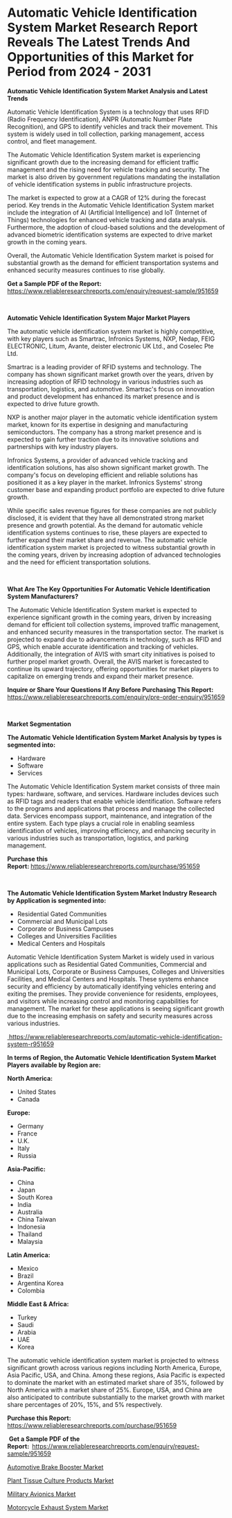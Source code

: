 <p><h1>Automatic Vehicle Identification System Market Research Report Reveals The Latest Trends And Opportunities of this Market for Period from 2024 - 2031</h1></p><p><strong>Automatic Vehicle Identification System Market Analysis and Latest Trends</strong></p>
<p><p>Automatic Vehicle Identification System is a technology that uses RFID (Radio Frequency Identification), ANPR (Automatic Number Plate Recognition), and GPS to identify vehicles and track their movement. This system is widely used in toll collection, parking management, access control, and fleet management.</p><p>The Automatic Vehicle Identification System market is experiencing significant growth due to the increasing demand for efficient traffic management and the rising need for vehicle tracking and security. The market is also driven by government regulations mandating the installation of vehicle identification systems in public infrastructure projects.</p><p>The market is expected to grow at a CAGR of 12% during the forecast period. Key trends in the Automatic Vehicle Identification System market include the integration of AI (Artificial Intelligence) and IoT (Internet of Things) technologies for enhanced vehicle tracking and data analysis. Furthermore, the adoption of cloud-based solutions and the development of advanced biometric identification systems are expected to drive market growth in the coming years.</p><p>Overall, the Automatic Vehicle Identification System market is poised for substantial growth as the demand for efficient transportation systems and enhanced security measures continues to rise globally.</p></p>
<p><strong>Get a Sample PDF of the Report:&nbsp;</strong> <a href="https://www.reliableresearchreports.com/enquiry/request-sample/951659">https://www.reliableresearchreports.com/enquiry/request-sample/951659</a></p>
<p>&nbsp;</p>
<p><strong>Automatic Vehicle Identification System Major Market Players</strong></p>
<p><p>The automatic vehicle identification system market is highly competitive, with key players such as Smartrac, Infronics Systems, NXP, Nedap, FEIG ELECTRONIC, Litum, Avante, deister electronic UK Ltd., and Coselec Pte Ltd. </p><p>Smartrac is a leading provider of RFID systems and technology. The company has shown significant market growth over the years, driven by increasing adoption of RFID technology in various industries such as transportation, logistics, and automotive. Smartrac's focus on innovation and product development has enhanced its market presence and is expected to drive future growth.</p><p>NXP is another major player in the automatic vehicle identification system market, known for its expertise in designing and manufacturing semiconductors. The company has a strong market presence and is expected to gain further traction due to its innovative solutions and partnerships with key industry players.</p><p>Infronics Systems, a provider of advanced vehicle tracking and identification solutions, has also shown significant market growth. The company's focus on developing efficient and reliable solutions has positioned it as a key player in the market. Infronics Systems' strong customer base and expanding product portfolio are expected to drive future growth.</p><p>While specific sales revenue figures for these companies are not publicly disclosed, it is evident that they have all demonstrated strong market presence and growth potential. As the demand for automatic vehicle identification systems continues to rise, these players are expected to further expand their market share and revenue. The automatic vehicle identification system market is projected to witness substantial growth in the coming years, driven by increasing adoption of advanced technologies and the need for efficient transportation solutions.</p></p>
<p>&nbsp;</p>
<p><strong>What Are The Key Opportunities For Automatic Vehicle Identification System Manufacturers?</strong></p>
<p><p>The Automatic Vehicle Identification System market is expected to experience significant growth in the coming years, driven by increasing demand for efficient toll collection systems, improved traffic management, and enhanced security measures in the transportation sector. The market is projected to expand due to advancements in technology, such as RFID and GPS, which enable accurate identification and tracking of vehicles. Additionally, the integration of AVIS with smart city initiatives is poised to further propel market growth. Overall, the AVIS market is forecasted to continue its upward trajectory, offering opportunities for market players to capitalize on emerging trends and expand their market presence.</p></p>
<p><strong>Inquire or Share Your Questions If Any Before Purchasing This Report:</strong> <a href="https://www.reliableresearchreports.com/enquiry/pre-order-enquiry/951659">https://www.reliableresearchreports.com/enquiry/pre-order-enquiry/951659</a></p>
<p>&nbsp;</p>
<p><strong>Market Segmentation</strong></p>
<p><strong>The Automatic Vehicle Identification System Market Analysis by types is segmented into:</strong></p>
<p><ul><li>Hardware</li><li>Software</li><li>Services</li></ul></p>
<p><p>The Automatic Vehicle Identification System market consists of three main types: hardware, software, and services. Hardware includes devices such as RFID tags and readers that enable vehicle identification. Software refers to the programs and applications that process and manage the collected data. Services encompass support, maintenance, and integration of the entire system. Each type plays a crucial role in enabling seamless identification of vehicles, improving efficiency, and enhancing security in various industries such as transportation, logistics, and parking management.</p></p>
<p><strong>Purchase this Report:&nbsp;</strong><a href="https://www.reliableresearchreports.com/purchase/951659">https://www.reliableresearchreports.com/purchase/951659</a></p>
<p>&nbsp;</p>
<p><strong>The Automatic Vehicle Identification System Market Industry Research by Application is segmented into:</strong></p>
<p><ul><li>Residential Gated Communities</li><li>Commercial and Municipal Lots</li><li>Corporate or Business Campuses</li><li>Colleges and Universities Facilities</li><li>Medical Centers and Hospitals</li></ul></p>
<p><p>Automatic Vehicle Identification System Market is widely used in various applications such as Residential Gated Communities, Commercial and Municipal Lots, Corporate or Business Campuses, Colleges and Universities Facilities, and Medical Centers and Hospitals. These systems enhance security and efficiency by automatically identifying vehicles entering and exiting the premises. They provide convenience for residents, employees, and visitors while increasing control and monitoring capabilities for management. The market for these applications is seeing significant growth due to the increasing emphasis on safety and security measures across various industries.</p></p>
<p><a href="https://www.reliableresearchreports.com/automatic-vehicle-identification-system-r951659">&nbsp;https://www.reliableresearchreports.com/automatic-vehicle-identification-system-r951659</a></p>
<p><strong>In terms of Region, the Automatic Vehicle Identification System Market Players available by Region are:</strong></p>
<p>
    <p> <strong> North America: </strong>
        <ul>
            <li>United States</li>
            <li>Canada</li>
        </ul>
        </p> 
    <p> <strong> Europe: </strong>
        <ul>
            <li>Germany</li>
            <li>France</li>
            <li>U.K.</li>
            <li>Italy</li>
            <li>Russia</li>
        </ul>
        </p> 
    <p> <strong> Asia-Pacific: </strong>
        <ul>
            <li>China</li>
            <li>Japan</li>
            <li>South Korea</li>
            <li>India</li>
            <li>Australia</li>
            <li>China Taiwan</li>
            <li>Indonesia</li>
            <li>Thailand</li>
            <li>Malaysia</li>
        </ul>
        </p> 
    <p> <strong> Latin America: </strong>
        <ul>
            <li>Mexico</li>
            <li>Brazil</li>
            <li>Argentina Korea</li>
            <li>Colombia</li>
        </ul>
        </p> 
    <p> <strong> Middle East & Africa: </strong>
        <ul>
            <li>Turkey</li>
            <li>Saudi</li>
            <li>Arabia</li>
            <li>UAE</li>
            <li>Korea</li>
        </ul>
    </p>
    </p>
<p><p>The automatic vehicle identification system market is projected to witness significant growth across various regions including North America, Europe, Asia Pacific, USA, and China. Among these regions, Asia Pacific is expected to dominate the market with an estimated market share of 35%, followed by North America with a market share of 25%. Europe, USA, and China are also anticipated to contribute substantially to the market growth with market share percentages of 20%, 15%, and 5% respectively.</p></p>
<p><strong>Purchase this Report: </strong><a href="https://www.reliableresearchreports.com/purchase/951659">https://www.reliableresearchreports.com/purchase/951659</a></p>
<p>&nbsp;<strong>Get a Sample PDF of the Report:&nbsp;&nbsp;</strong><a href="https://www.reliableresearchreports.com/enquiry/request-sample/951659">https://www.reliableresearchreports.com/enquiry/request-sample/951659</a></p>
<p><strong></strong></p>
<p><p><a href="https://www.linkedin.com/pulse/automotive-brake-booster-market-size-growth-outlook-from-2024-shouc?trackingId=k1dxdMIgnyAAum2nwNa%2BUA%3D%3D">Automotive Brake Booster Market</a></p><p><a href="https://github.com/kufem1/Market-Research-Report-List-2/blob/main/plant-tissue-culture-products-market.md">Plant Tissue Culture Products Market</a></p><p><a href="https://github.com/singletonthaxterkelliehr2df/Market-Research-Report-List-2/blob/main/military-avionics-market.md">Military Avionics Market</a></p><p><a href="https://www.linkedin.com/pulse/motorcycle-exhaust-system-market-size-growth-segmentation-regional-2hrqc?trackingId=eO3uR92EMmZeN0FpMDQffA%3D%3D">Motorcycle Exhaust System Market</a></p></p>